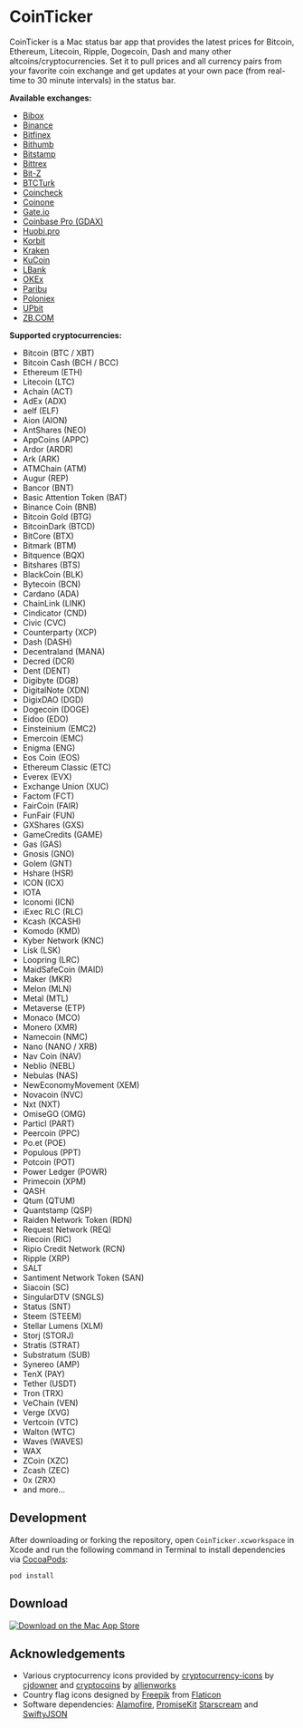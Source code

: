 # CoinTicker
CoinTicker is a Mac status bar app that provides the latest prices for Bitcoin, Ethereum, Litecoin, Ripple, Dogecoin, Dash and many other altcoins/cryptocurrencies. Set it to pull prices and all currency pairs from your favorite coin exchange and get updates at your own pace (from real-time to 30 minute intervals) in the status bar.

**Available exchanges:**
- [Bibox](https://www.bibox.com)
- [Binance](https://www.binance.com)
- [Bitfinex](https://www.bitfinex.com)
- [Bithumb](https://bithumb.com)
- [Bitstamp](https://www.bitstamp.net)
- [Bittrex](https://bittrex.com)
- [Bit-Z](https://bit-z.com)
- [BTCTurk](https://btcturk.com)
- [Coincheck](https://coincheck.com)
- [Coinone](https://coinone.co.kr)
- [Gate.io](https://gate.io)
- [Coinbase Pro (GDAX)](https://pro.coinbase.com)
- [Huobi.pro](https://www.huobi.pro)
- [Korbit](https://www.korbit.co.kr)
- [Kraken](https://www.kraken.com)
- [KuCoin](https://www.kucoin.com)
- [LBank](https://www.lbank.info)
- [OKEx](https://okex.com)
- [Paribu](https://www.paribu.com)
- [Poloniex](https://poloniex.com)
- [UPbit](https://www.upbit.com)
- [ZB.COM](https://www.zb.com)

**Supported cryptocurrencies:**
- Bitcoin (BTC / XBT)
- Bitcoin Cash (BCH / BCC)
- Ethereum (ETH)
- Litecoin (LTC)
- Achain (ACT)
- AdEx (ADX)
- aelf (ELF)
- Aion (AION)
- AntShares (NEO)
- AppCoins (APPC)
- Ardor (ARDR)
- Ark (ARK)
- ATMChain (ATM)
- Augur (REP)
- Bancor (BNT)
- Basic Attention Token (BAT)
- Binance Coin (BNB)
- Bitcoin Gold (BTG)
- BitcoinDark (BTCD)
- BitCore (BTX)
- Bitmark (BTM)
- Bitquence (BQX)
- Bitshares (BTS)
- BlackCoin (BLK)
- Bytecoin (BCN)
- Cardano (ADA)
- ChainLink (LINK)
- Cindicator (CND)
- Civic (CVC)
- Counterparty (XCP)
- Dash (DASH)
- Decentraland (MANA)
- Decred (DCR)
- Dent (DENT)
- Digibyte (DGB)
- DigitalNote (XDN)
- DigixDAO (DGD)
- Dogecoin (DOGE)
- Eidoo (EDO)
- Einsteinium (EMC2)
- Emercoin (EMC)
- Enigma (ENG)
- Eos Coin (EOS)
- Ethereum Classic (ETC)
- Everex (EVX)
- Exchange Union (XUC)
- Factom (FCT)
- FairCoin (FAIR)
- FunFair (FUN)
- GXShares (GXS)
- GameCredits (GAME)
- Gas (GAS)
- Gnosis (GNO)
- Golem (GNT)
- Hshare (HSR)
- ICON (ICX)
- IOTA
- Iconomi (ICN)
- iExec RLC (RLC)
- Kcash (KCASH)
- Komodo (KMD)
- Kyber Network (KNC)
- Lisk (LSK)
- Loopring (LRC)
- MaidSafeCoin (MAID)
- Maker (MKR)
- Melon (MLN)
- Metal (MTL)
- Metaverse (ETP)
- Monaco (MCO)
- Monero (XMR)
- Namecoin (NMC)
- Nano (NANO / XRB)
- Nav Coin (NAV)
- Neblio (NEBL)
- Nebulas (NAS)
- NewEconomyMovement (XEM)
- Novacoin (NVC)
- Nxt (NXT)
- OmiseGO (OMG)
- Particl (PART)
- Peercoin (PPC)
- Po.et (POE)
- Populous (PPT)
- Potcoin (POT)
- Power Ledger (POWR)
- Primecoin (XPM)
- QASH
- Qtum (QTUM)
- Quantstamp (QSP)
- Raiden Network Token (RDN)
- Request Network (REQ)
- Riecoin (RIC)
- Ripio Credit Network (RCN)
- Ripple (XRP)
- SALT
- Santiment Network Token (SAN)
- Siacoin (SC)
- SingularDTV (SNGLS)
- Status (SNT)
- Steem (STEEM)
- Stellar Lumens (XLM)
- Storj (STORJ)
- Stratis (STRAT)
- Substratum (SUB)
- Synereo (AMP)
- TenX (PAY)
- Tether (USDT)
- Tron (TRX)
- VeChain (VEN)
- Verge (XVG)
- Vertcoin (VTC)
- Walton (WTC)
- Waves (WAVES)
- WAX
- ZCoin (XZC)
- Zcash (ZEC)
- 0x (ZRX)
- and more...

## Development
After downloading or forking the repository, open `CoinTicker.xcworkspace` in Xcode and run the following command in Terminal to install dependencies via [CocoaPods](https://cocoapods.org):

    pod install

## Download
[![Download on the Mac App Store](https://developer.apple.com/app-store/marketing/guidelines/images/badge-download-on-the-mac-app-store.svg)](https://itunes.apple.com/us/app/cointicker-bitcoin-and-ethereum-ticker/id1247300730)

## Acknowledgements
- Various cryptocurrency icons provided by [cryptocurrency-icons](https://github.com/cjdowner/cryptocurrency-icons) by [cjdowner](https://github.com/cjdowner) and [cryptocoins](https://github.com/allienworks/cryptocoins) by [allienworks](https://github.com/allienworks)
- Country flag icons designed by [Freepik](https://www.flaticon.com/authors/freepik) from [Flaticon](https://www.flaticon.com/packs/countrys-flags)
- Software dependencies: [Alamofire](https://github.com/Alamofire/Alamofire), [PromiseKit](https://github.com/mxcl/PromiseKit) [Starscream](https://github.com/daltoniam/Starscream) and [SwiftyJSON](https://github.com/SwiftyJSON/SwiftyJSON)
